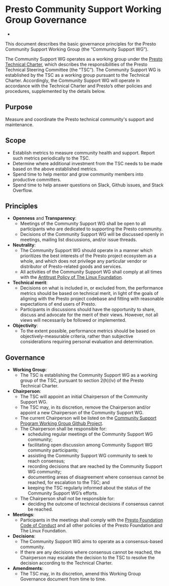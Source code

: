 # Presto Community Support Working Group Governance
*
This document describes the basic governance principles for the Presto Community Support Working Group (the “Community Support WG”).

The Community Support WG operates as a working group under the [Presto Technical Charter](https://github.com/prestodb/foundation/blob/main/Presto%20Technical%20Charter%2020191015.pdf), which describes the responsibilities of the Presto Technical Steering Committee (the “TSC”). The Community Support WG is established by the TSC as a working group pursuant to the Technical Charter. Accordingly, the Community Support WG will operate in accordance with the Technical Charter and Presto’s other policies and procedures, supplemented by the details below.

## Purpose

Measure and coordinate the Presto technical community's support and maintenance.

## Scope

* Establish metrics to measure community health and support.  Report such metrics periodically to the TSC.
* Determine where additional investment from the TSC needs to be made based on the above established metrics.
* Spend time to help mentor and grow community members into productive committers.
* Spend time to help answer questions on Slack, Github issues, and Stack Overflow.

## Principles

* **Openness** and **Transparency**:
  * Meetings of the Community Support WG shall be open to all participants who are dedicated to supporting the Presto community.
  * Decisions of the Community Support WG will be discussed openly in meetings, mailing list discussions, and/or issue threads.
* **Neutrality**:
  * The Community Support WG should operate in a manner which prioritizes the best interests of the Presto project ecosystem as a whole, and which does not privilege any particular vendor or distributor of Presto-related goods and services.
  * All activities of the Community Support WG shall comply at all times with the [Antitrust Policy of The Linux Foundation](https://www.linuxfoundation.org/antitrust-policy/).
* **Technical merit**:
  * Decisions on what is included in, or excluded from, the performance metrics should be based on technical merit, in light of the goals of aligning with the Presto project codebase and fitting with reasonable expectations of end users of Presto.
  * Participants in discussions should have the opportunity to share, discuss and advocate for the merit of their views. However, not all views will necessarily be followed or implemented.
* **Objectivity**:
  * To the extent possible, performance metrics should be based on objectively-measurable criteria, rather than subjective considerations requiring personal evaluation and determination.

## Governance
* **Working Group**:
  * The TSC is establishing the Community Support WG as a working group of the TSC, pursuant to section 2(h)(iv) of the Presto Technical Charter.
* **Chairperson**:
  * The TSC will appoint an initial Chairperson of the Community Support WG.
  * The TSC may, in its discretion, remove the Chairperson and/or appoint a new Chairperson of the Community Support WG.
  * The current Chairperson will be listed on the [Community Support Program Working Group Github Project](https://github.com/prestodb/community-support-wg).
  * The Chairperson shall be responsible for:
    * scheduling regular meetings of the Community Support WG community;
    * facilitating open discussion among Community Support WG community participants;
    * assisting the Community Support WG community to seek to reach consensus;
    * recording decisions that are reached by the Community Support WG community;
    * documenting areas of disagreement where consensus cannot be reached, for escalation to the TSC; and
    * keeping the TSC regularly informed about the status of the Community Support WG’s efforts.
  * The Chairperson shall not be responsible for:
    * deciding the outcome of technical decisions if consensus cannot be reached.
* **Meetings**:
  * Participants in the meetings shall comply with the [Presto Foundation Code of Conduct](https://github.com/prestodb/tsc/blob/master/CODE_OF_CONDUCT.md) and all other policies of the Presto Foundation and The Linux Foundation.
* **Decisions**:
  * The Community Support WG aims to operate as a consensus-based community.
  * If there are any decisions where consensus cannot be reached, the Chairperson may escalate the decision to the TSC to resolve the decision according to the Technical Charter.
* **Amendments**:
  * The TSC may, in its discretion, amend this Working Group Governance document from time to time.
